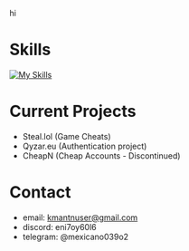 hi

# Skills
[![My Skills](https://skillicons.dev/icons?i=js,html,css,postgres,unity,sqlite,php,p5js,nodejs,nginx,linux,dotnet,discordjs)](https://skillicons.dev)
# Current Projects
- Steal.lol (Game Cheats)
- Qyzar.eu (Authentication project)
- CheapN (Cheap Accounts - Discontinued)
# Contact
- email: kmantnuser@gmail.com
- discord: eni7oy60l6
- telegram: @mexicano039o2
